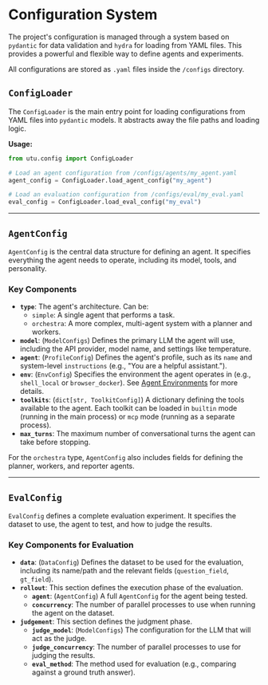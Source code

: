 # Configuration System

The project's configuration is managed through a system based on `pydantic` for data validation and `hydra` for loading from YAML files. This provides a powerful and flexible way to define agents and experiments.

All configurations are stored as `.yaml` files inside the `/configs` directory.

## `ConfigLoader`

The `ConfigLoader` is the main entry point for loading configurations from YAML files into `pydantic` models. It abstracts away the file paths and loading logic.

**Usage:**

```python
from utu.config import ConfigLoader

# Load an agent configuration from /configs/agents/my_agent.yaml
agent_config = ConfigLoader.load_agent_config("my_agent")

# Load an evaluation configuration from /configs/eval/my_eval.yaml
eval_config = ConfigLoader.load_eval_config("my_eval")
```

---

## `AgentConfig`

`AgentConfig` is the central data structure for defining an agent. It specifies everything the agent needs to operate, including its model, tools, and personality.

### Key Components

- **`type`**: The agent's architecture. Can be:
    - `simple`: A single agent that performs a task.
    - `orchestra`: A more complex, multi-agent system with a planner and workers.
- **`model`**: (`ModelConfigs`) Defines the primary LLM the agent will use, including the API provider, model name, and settings like temperature.
- **`agent`**: (`ProfileConfig`) Defines the agent's profile, such as its `name` and system-level `instructions` (e.g., "You are a helpful assistant.").
- **`env`**: (`EnvConfig`) Specifies the environment the agent operates in (e.g., `shell_local` or `browser_docker`). See [Agent Environments](./env.md) for more details.
- **`toolkits`**: (`dict[str, ToolkitConfig]`) A dictionary defining the tools available to the agent. Each toolkit can be loaded in `builtin` mode (running in the main process) or `mcp` mode (running as a separate process).
- **`max_turns`**: The maximum number of conversational turns the agent can take before stopping.

For the `orchestra` type, `AgentConfig` also includes fields for defining the planner, workers, and reporter agents.

---

## `EvalConfig`

`EvalConfig` defines a complete evaluation experiment. It specifies the dataset to use, the agent to test, and how to judge the results.

### Key Components for Evaluation

- **`data`**: (`DataConfig`) Defines the dataset to be used for the evaluation, including its name/path and the relevant fields (`question_field`, `gt_field`).
- **`rollout`**: This section defines the execution phase of the evaluation.
    - **`agent`**: (`AgentConfig`) A full `AgentConfig` for the agent being tested.
    - **`concurrency`**: The number of parallel processes to use when running the agent on the dataset.
- **`judgement`**: This section defines the judgment phase.
    - **`judge_model`**: (`ModelConfigs`) The configuration for the LLM that will act as the judge.
    - **`judge_concurrency`**: The number of parallel processes to use for judging the results.
    - **`eval_method`**: The method used for evaluation (e.g., comparing against a ground truth answer).

